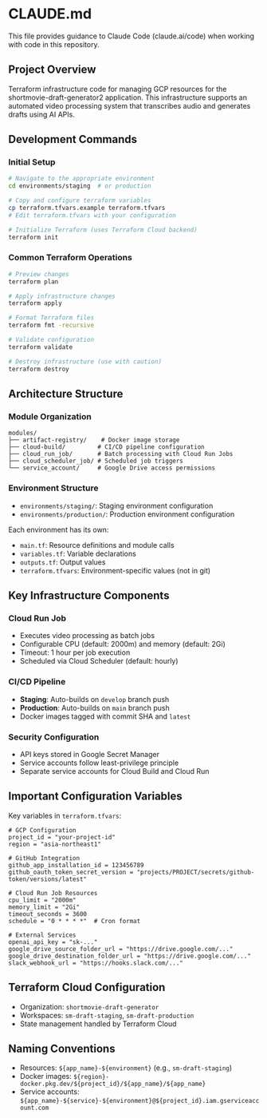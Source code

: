 # CLAUDE.md

This file provides guidance to Claude Code (claude.ai/code) when working with code in this repository.

## Project Overview
Terraform infrastructure code for managing GCP resources for the shortmovie-draft-generator2 application. This infrastructure supports an automated video processing system that transcribes audio and generates drafts using AI APIs.

## Development Commands

### Initial Setup
```bash
# Navigate to the appropriate environment
cd environments/staging  # or production

# Copy and configure terraform variables
cp terraform.tfvars.example terraform.tfvars
# Edit terraform.tfvars with your configuration

# Initialize Terraform (uses Terraform Cloud backend)
terraform init
```

### Common Terraform Operations
```bash
# Preview changes
terraform plan

# Apply infrastructure changes
terraform apply

# Format Terraform files
terraform fmt -recursive

# Validate configuration
terraform validate

# Destroy infrastructure (use with caution)
terraform destroy
```

## Architecture Structure

### Module Organization
```
modules/
├── artifact-registry/    # Docker image storage
├── cloud-build/         # CI/CD pipeline configuration
├── cloud_run_job/       # Batch processing with Cloud Run Jobs
├── cloud_scheduler_job/ # Scheduled job triggers
└── service_account/     # Google Drive access permissions
```

### Environment Structure
- `environments/staging/`: Staging environment configuration
- `environments/production/`: Production environment configuration

Each environment has its own:
- `main.tf`: Resource definitions and module calls
- `variables.tf`: Variable declarations
- `outputs.tf`: Output values
- `terraform.tfvars`: Environment-specific values (not in git)

## Key Infrastructure Components

### Cloud Run Job
- Executes video processing as batch jobs
- Configurable CPU (default: 2000m) and memory (default: 2Gi)
- Timeout: 1 hour per job execution
- Scheduled via Cloud Scheduler (default: hourly)

### CI/CD Pipeline
- **Staging**: Auto-builds on `develop` branch push
- **Production**: Auto-builds on `main` branch push
- Docker images tagged with commit SHA and `latest`

### Security Configuration
- API keys stored in Google Secret Manager
- Service accounts follow least-privilege principle
- Separate service accounts for Cloud Build and Cloud Run

## Important Configuration Variables

Key variables in `terraform.tfvars`:
```hcl
# GCP Configuration
project_id = "your-project-id"
region = "asia-northeast1"

# GitHub Integration
github_app_installation_id = 123456789
github_oauth_token_secret_version = "projects/PROJECT/secrets/github-token/versions/latest"

# Cloud Run Job Resources
cpu_limit = "2000m"
memory_limit = "2Gi"
timeout_seconds = 3600
schedule = "0 * * * *"  # Cron format

# External Services
openai_api_key = "sk-..."
google_drive_source_folder_url = "https://drive.google.com/..."
google_drive_destination_folder_url = "https://drive.google.com/..."
slack_webhook_url = "https://hooks.slack.com/..."
```

## Terraform Cloud Configuration
- Organization: `shortmovie-draft-generator`
- Workspaces: `sm-draft-staging`, `sm-draft-production`
- State management handled by Terraform Cloud

## Naming Conventions
- Resources: `${app_name}-${environment}` (e.g., `sm-draft-staging`)
- Docker images: `${region}-docker.pkg.dev/${project_id}/${app_name}/${app_name}`
- Service accounts: `${app_name}-${service}-${environment}@${project_id}.iam.gserviceaccount.com`